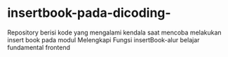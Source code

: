 # insertbook-pada-dicoding-
Repository berisi kode yang mengalami kendala saat mencoba melakukan insert book pada modul Melengkapi Fungsi insertBook-alur belajar fundamental frontend
